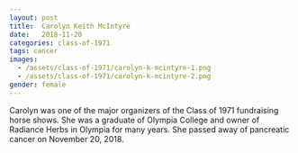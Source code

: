 ```yaml
---
layout: post
title:  Carolyn Keith McIntyre
date:   2018-11-20
categories: class-of-1971
tags: cancer
images:
  - /assets/class-of-1971/carolyn-k-mcintyre-1.png
  - /assets/class-of-1971/carolyn-k-mcintyre-2.png
gender: female
---
```

Carolyn was one of the major organizers of the Class of 1971 fundraising horse shows. She was a graduate of Olympia College and owner of Radiance Herbs in Olympia for many years. She passed away of pancreatic cancer on November 20, 2018.
